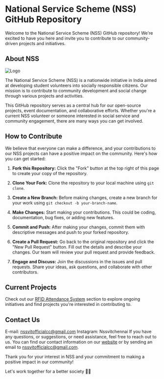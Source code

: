 # National Service Scheme (NSS) GitHub Repository

Welcome to the National Service Scheme (NSS) GitHub repository! We're excited to have you here and invite you to contribute to our community-driven projects and initiatives.

## About NSS
![Logo](https://seeklogo.com/free-vector-logos/nss)

The National Service Scheme (NSS) is a nationwide initiative in India aimed at developing student volunteers into socially responsible citizens. Our mission is to contribute to community development and social change through various projects and activities.

This GitHub repository serves as a central hub for our open-source projects, event documentation, and collaborative efforts. Whether you're a current NSS volunteer or someone interested in social service and community engagement, there are many ways you can get involved.

## How to Contribute

We believe that everyone can make a difference, and your contributions to our NSS projects can have a positive impact on the community. Here's how you can get started:

1. **Fork this Repository:** Click the "Fork" button at the top right of this page to create your copy of the repository.

2. **Clone Your Fork:** Clone the repository to your local machine using `git clone`.

3. **Create a New Branch:** Before making changes, create a new branch for your work using `git checkout -b your-branch-name`.

4. **Make Changes:** Start making your contributions. This could be coding, documentation, bug fixes, or adding new features.

5. **Commit and Push:** After making your changes, commit them with descriptive messages and push to your forked repository.

6. **Create a Pull Request:** Go back to the original repository and click the "New Pull Request" button. Fill out the details and describe your changes. Our team will review your pull request and provide feedback.

7. **Engage and Discuss:** Join the discussions in the issues and pull requests. Share your ideas, ask questions, and collaborate with other contributors.

## Current Projects

Check out our [RFID Attendance System](./projects) section to explore ongoing initiatives and find projects you're interested in contributing to.

## Contact Us
E-mail: nssvitofficialcc@gmail.com
Instagram: Nssvitchennai
If you have any questions, or suggestions, or need assistance, feel free to reach out to us. You can find our contact information on our [website](https://nssvitchennai.netlify.app) or by sending an email to nssvitofficialcc@gmail.com.

Thank you for your interest in NSS and your commitment to making a positive impact in our community!

Let's work together for a better society 🌱🤝

<!---
NSSVitchennai/NSSVitchennai is a ✨ special ✨ repository because its `README.md` (this file) appears on your GitHub profile.
You can click the Preview link to take a look at your changes.
--->

